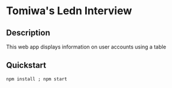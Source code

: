 # Tomiwa's Ledn Interview


## Description
This web app displays information on user accounts using a table

## Quickstart

`npm install ; npm start`

